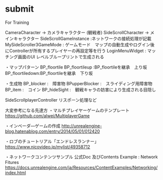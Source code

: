 # submit
For Training

CameraCharacter -> カメラキャラクター (観戦者)
SideScrollCharacter -> メインキャラクター 
SideScrollGameInstance :ネットワークの接続処理が記載
MySideScroller3GameMode : ゲームモード　マップの自動生成やログイン後にControllerが所有するプレイヤーの再設定等を行う
LoginMenuWidget : マッチング画面のUI レベルブループリントで生成される

・マップパターン
BP_floortile
BP_floortileup	:BP_floortileを継承　上り坂
BP_floortiledown:BP_floortileを継承　下り坂

・生成物
BP_blocker	:　障害物
BPupperBlocker  :　スライディング用障害物
BP_item		:　コイン
BP_hideSight	:　観戦キャラの妨害により生成される目隠し

SideScrollplayerController
リスポーン処理など


大変参考になる先達方
・マルチプレイヤーゲームのテンプレート
https://github.com/alwei/MultiplayerGame

・インベーダ―ゲームの作成
http://unrealengine-blog.hatenablog.com/entry/2014/05/01/012420

・ロブのチュートリアル「エンドレスランナー」
https://www.nicovideo.jp/mylist/49358712

・ネットワークコンテンツサンプル
公式Doc 及びContents Example : Network Fitures
https://docs.unrealengine.com/ja/Resources/ContentExamples/Networking/index.html
